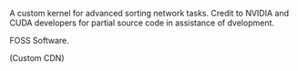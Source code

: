 A custom kernel for advanced sorting network tasks.
Credit to NVIDIA and CUDA developers for partial source code in assistance of dvelopment.

FOSS Software.

(Custom CDN)
